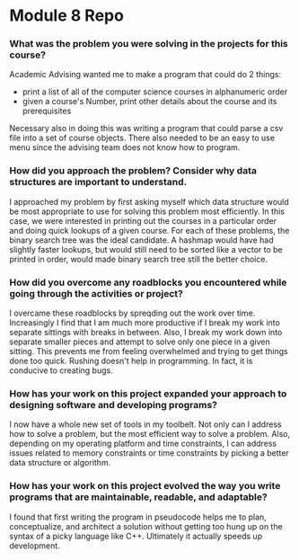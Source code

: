 # Module 8 Repo

### What was the problem you were solving in the projects for this course?

Academic Advising wanted me to make a program that could do 2 things:
- print a list of all of the computer science courses in alphanumeric order
- given a course's Number, print other details about the course and its prerequisites

Necessary also in doing this was writing a program that could parse a csv file into a set of course objects. There also needed to be an easy to use menu since the advising team does not know how to program.

### How did you approach the problem? Consider why data structures are important to understand.

I approached my problem by first asking myself which data structure would be most appropriate to use for solving this problem most efficiently. In this case, we were interested in printing out the courses in a particular order and doing quick lookups of a given course. For each of these problems, the binary search tree was the ideal candidate. A hashmap would have had slightly faster lookups, but would still need to be sorted like a vector to be printed in order, would made binary search tree still the better choice.

### How did you overcome any roadblocks you encountered while going through the activities or project?

I overcame these roadblocks by spreqding out the work over time. Increasingly I find that I am much more productive if I break my work into separate sittings with breaks in between. Also, I break my work down into separate smaller pieces and attempt to solve only one piece in a given sitting. This prevents me from feeling overwhelmed and trying to get things done too quick. Rushing doesn't help in programming. In fact, it is conducive to creating bugs.

### How has your work on this project expanded your approach to designing software and developing programs?

I now have a whole new set of tools in my toolbelt. Not only can I address how to solve a problem, but the most efficient way to solve a problem. Also, depending on my operating platform and time constraints, I can address issues related to memory constraints or time constraints by picking a better data structure or algorithm.

### How has your work on this project evolved the way you write programs that are maintainable, readable, and adaptable?

I found that first writing the program in pseudocode helps me to plan, conceptualize, and architect a solution without getting too hung up on the syntax of a picky language like C++. Ultimately it actually speeds up development.